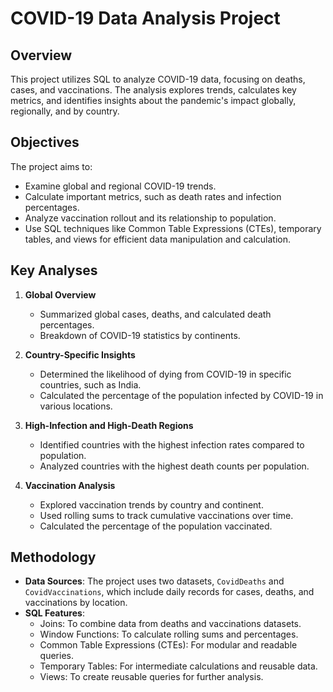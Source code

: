 # COVID-19 Data Analysis Project

## Overview
This project utilizes SQL to analyze COVID-19 data, focusing on deaths, cases, and vaccinations. The analysis explores trends, calculates key metrics, and identifies insights about the pandemic's impact globally, regionally, and by country.

## Objectives
The project aims to:
- Examine global and regional COVID-19 trends.
- Calculate important metrics, such as death rates and infection percentages.
- Analyze vaccination rollout and its relationship to population.
- Use SQL techniques like Common Table Expressions (CTEs), temporary tables, and views for efficient data manipulation and calculation.

## Key Analyses
1. **Global Overview**
   - Summarized global cases, deaths, and calculated death percentages.
   - Breakdown of COVID-19 statistics by continents.

2. **Country-Specific Insights**
   - Determined the likelihood of dying from COVID-19 in specific countries, such as India.
   - Calculated the percentage of the population infected by COVID-19 in various locations.
   
3. **High-Infection and High-Death Regions**
   - Identified countries with the highest infection rates compared to population.
   - Analyzed countries with the highest death counts per population.

4. **Vaccination Analysis**
   - Explored vaccination trends by country and continent.
   - Used rolling sums to track cumulative vaccinations over time.
   - Calculated the percentage of the population vaccinated.

## Methodology
- **Data Sources**: The project uses two datasets, `CovidDeaths` and `CovidVaccinations`, which include daily records for cases, deaths, and vaccinations by location.
- **SQL Features**:
  - Joins: To combine data from deaths and vaccinations datasets.
  - Window Functions: To calculate rolling sums and percentages.
  - Common Table Expressions (CTEs): For modular and readable queries.
  - Temporary Tables: For intermediate calculations and reusable data.
  - Views: To create reusable queries for further analysis.
